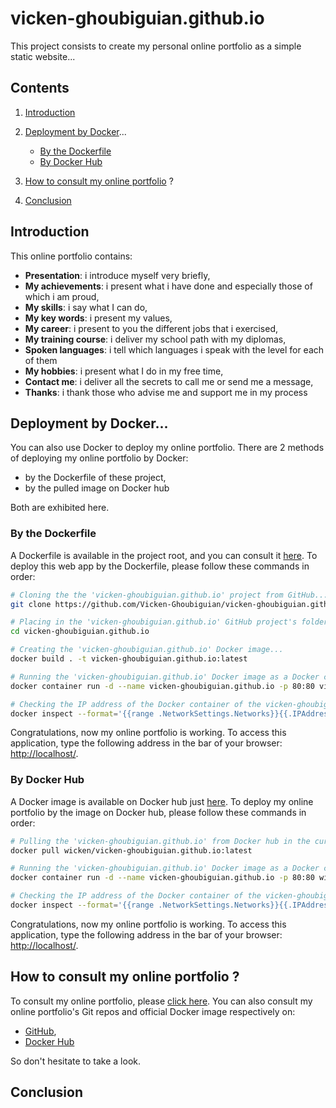 # vicken-ghoubiguian.github.io

This project consists to create my personal online portfolio as a simple static website...

## Contents

1. [Introduction](#introduction)

2. [Deployment by Docker](#deployment_by_docker)...

	* [By the Dockerfile](#deployment_by_docker)
	* [By Docker Hub](#deployment_by_docker_docker_hub)

3. [How to consult my online portfolio](#consultation) ?

4. [Conclusion](#conclusion)

<a name="introduction"></a>
## Introduction

This online portfolio contains:

* **Presentation**: i introduce myself very briefly,
* **My achievements**: i present what i have done and especially those of which i am proud,
* **My skills**: i say what I can do,
* **My key words**: i present my values,
* **My career**: i present to you the different jobs that i exercised,
* **My training course**: i deliver my school path with my diplomas,
* **Spoken languages**: i tell which languages i speak with the level for each of them
* **My hobbies**: i present what I do in my free time,
* **Contact me**: i deliver all the secrets to call me or send me a message,
* **Thanks**: i thank those who advise me and support me in my process

<a name="deployment_by_docker"></a>
## Deployment by Docker...

You can also use Docker to deploy my online portfolio. There are 2 methods of deploying my online portfolio by Docker:

* by the Dockerfile of these project,
* by the pulled image on Docker hub

Both are exhibited here.

<a name="deployment_by_docker_dockerfile"></a>
### By the Dockerfile

A Dockerfile is available in the project root, and you can consult it [here](https://github.com/Vicken-Ghoubiguian/vicken-ghoubiguian.github.io/blob/master/Dockerfile). To deploy this web app by the Dockerfile, please follow these commands in order:

```bash
# Cloning the the 'vicken-ghoubiguian.github.io' project from GitHub...
git clone https://github.com/Vicken-Ghoubiguian/vicken-ghoubiguian.github.io

# Placing in the 'vicken-ghoubiguian.github.io' GitHub project's folder...
cd vicken-ghoubiguian.github.io

# Creating the 'vicken-ghoubiguian.github.io' Docker image...
docker build . -t vicken-ghoubiguian.github.io:latest

# Running the 'vicken-ghoubiguian.github.io' Docker image as a Docker container to deploy this portfolio online...
docker container run -d --name vicken-ghoubiguian.github.io -p 80:80 vicken-ghoubiguian.github.io:latest

# Checking the IP address of the Docker container of the vicken-ghoubiguian.github.io application...
docker inspect --format='{{range .NetworkSettings.Networks}}{{.IPAddress}}{{end}}' vicken-ghoubiguian.github.io
```

Congratulations, now my online portfolio is working. To access this application, type the following address in the bar of your browser: [http://localhost/](http://localhost/).

<a name="deployment_by_docker_docker_hub"></a>
### By Docker Hub

A Docker image is available on Docker hub just [here](https://hub.docker.com/r/wicken/vicken-ghoubiguian.github.io). To deploy my online portfolio by the image on Docker hub, please follow these commands in order:

```bash
# Pulling the 'vicken-ghoubiguian.github.io' from Docker hub in the current machine...
docker pull wicken/vicken-ghoubiguian.github.io:latest

# Running the 'vicken-ghoubiguian.github.io' Docker image as a Docker container to deploy this portfolio online...
docker container run -d --name vicken-ghoubiguian.github.io -p 80:80 wicken/vicken-ghoubiguian.github.io:latest

# Checking the IP address of the Docker container of the vicken-ghoubiguian.github.io application...
docker inspect --format='{{range .NetworkSettings.Networks}}{{.IPAddress}}{{end}}' vicken-ghoubiguian.github.io
```

Congratulations, now my online portfolio is working. To access this application, type the following address in the bar of your browser: [http://localhost/](http://localhost/).

<a name='consultation'></a>
## How to consult my online portfolio ?

To consult my online portfolio, please [click here](https://vicken-ghoubiguian.github.io/).
You can also consult my online portfolio's Git repos and official Docker image respectively on:

* [GitHub](https://github.com/Vicken-Ghoubiguian/vicken-ghoubiguian.github.io),
* [Docker Hub](https://hub.docker.com/r/wicken/vicken-ghoubiguian.github.io)

So don't hesitate to take a look.

<a name='conclusion'></a>
## Conclusion
